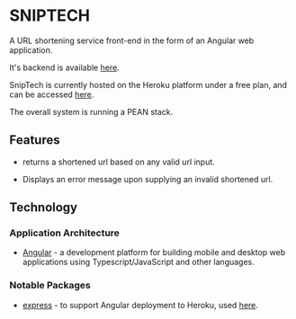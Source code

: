# SNIPTECH

A URL shortening service front-end in the form of an Angular web application.

It's backend is available [here](https://github.com/keithlim/sniptech-be).

SnipTech is currently hosted on the Heroku platform under a free plan, and can be accessed [here](https://sniptech.herokuapp.com/).

The overall system is running a PEAN stack.


## Features
- returns a shortened url based on any valid url input.

- Displays an error message upon supplying an invalid shortened url.

## Technology

### Application Architecture
- [Angular] - a development platform for building mobile and desktop web applications using Typescript/JavaScript and other languages.

### Notable Packages

- [express] - to support Angular deployment to Heroku, used [here](https://github.com/keithlim/sniptech/blob/master/server.js).

[//]: #
   [Angular]: <https://angular.io/>
   [Express]: <https://www.npmjs.com/package/express>

